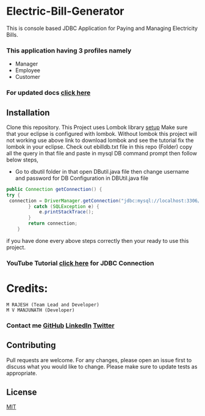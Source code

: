# Electric-Bill-Generator
This is console based JDBC Application for Paying and Managing Electricity Bills.
### This application having 3 profiles namely
- Manager
- Employee
- Customer

### For updated docs [click here](https://github.com/itsmrajesh/Electric-Bill-Generator)

## Installation
Clone this repository.
This Project uses Lombok library [setup](https://www.baeldung.com/lombok-ide)
Make sure that your eclipse is configured with lombok.
Without lombok this project will not working use above link to download lombok and see the tutorial fix the lombok in your eclipse.
Check out ebilldb.txt file in this repo (Folder) copy all the query in that file and paste in mysql DB command prompt then follow below steps,
- Go to dbutil folder in that open DButil.java file then change username and password for DB Configuration in DBUtil.java file 
``` Java
public Connection getConnection() {
try {
 connection = DriverManager.getConnection("jdbc:mysql://localhost:3306/dbName?autoReconnect=true&useSSL=false", dbUserName, dbPassword);
		} catch (SQLException e) {
			e.printStackTrace();
		}
		return connection;
	}
```
if you have done every above steps correctly then your ready to use this project.

### YouTube Tutorial [click here](https://www.youtube.com/watch?v=y_YxwyYRJek) for JDBC Connection

# Credits:
	M RAJESH (Team Lead and Developer) 
	M V MANJUNATH (Developer)
	
### Contact me [GitHub](https://github.com/itsmrajesh)  [LinkedIn](https://linkedin.com/in/itsmrajesh/) [Twitter](https://github.com/itsmrajesh)


## Contributing
Pull requests are welcome. For any changes, please open an issue first to discuss what you would like to change.
Please make sure to update tests as appropriate.

## License
[MIT](https://choosealicense.com/licenses/mit/)
